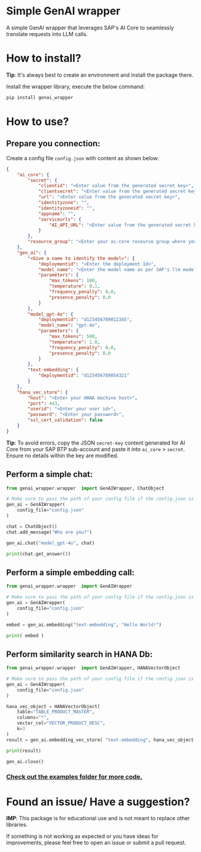 Simple GenAI wrapper
====================

A simple GenAI wrapper that leverages SAP's AI Core to seamlessly translate requests into LLM calls.

# How to install?
**Tip**: It's always best to create an environment and install the package there.

Install the wrapper library, execute the below command:
```bash
pip install genai_wrapper
```
# How to use?
## Prepare you connection:
Create a config file `config.json` with content as shown below:
```json
{
    "ai_core": {
        "secret": {
            "clientid": "<Enter value from the generated secret key>",
            "clientsecret": "<Enter value from the generated secret key>",
            "url": "<Enter value from the generated secret key>",
            "identityzone": "",
            "identityzoneid": "",
            "appname": "",
            "serviceurls": {
                "AI_API_URL": "<Enter value from the generated secret key>"
            }
        },
        "resource_group": "<Enter your ai-core resource group where you have deployed the models>"
    },
    "gen_ai": {
        "<Give a name to identify the model>": {
            "deploymentid": "<Enter the deployment Id>",
            "model_name": "<Enter the model name as per SAP's llm model name definition>",
            "parameters": {
                "max_tokens": 100,
                "temperature": 0.1,
                "frequency_penalty": 0.0,
                "presence_penalty": 0.0
            }
        },
        "model_gpt-4o": {
            "deploymentid": "d123456789012345",
            "model_name": "gpt-4o",
            "parameters": {
                "max_tokens": 500,
                "temperature": 1.0,
                "frequency_penalty": 0.0,
                "presence_penalty": 0.0
            }
        },
        "text-embedding": {
            "deploymentid": "d123456789054321"
        }
    },
    "hana_vec_store": {
        "host": "<Enter your HANA machine host>",
        "port": 443,
        "userid": "<Enter your user id>",
        "password": "<Enter your password>",
        "ssl_cert_validation": false
    }
}
```
**Tip**: To avoid errors, copy the JSON `secret-key` content generated for AI Core from your SAP BTP sub-account and paste it into `ai_core` > `secret`. Ensure no details within the key are modified.

## Perform a simple chat:
```py
from genai_wrapper.wrapper  import GenAIWrapper, ChatObject

# Make sure to pass the path of your config file if the config.json is not in the same directory.
gen_ai = GenAIWrapper(
    config_file="config.json"
)

chat = ChatObject()
chat.add_message("Who are you?")

gen_ai.chat("model_gpt-4o", chat)

print(chat.get_answer())
```

## Perform a simple embedding call:
```py
from genai_wrapper.wrapper  import GenAIWrapper

# Make sure to pass the path of your config file if the config.json is not in the same directory.
gen_ai = GenAIWrapper(
    config_file="config.json"
)

embed = gen_ai.embedding("text-embedding", "Hello World!")

print( embed )
```

## Perform similarity search in HANA Db:
```py
from genai_wrapper.wrapper  import GenAIWrapper, HANAVectorObject

# Make sure to pass the path of your config file if the config.json is not in the same directory.
gen_ai = GenAIWrapper(
    config_file="config.json"
)

hana_vec_object = HANAVectorObject(
    table="TABLE_PRODUCT_MASTER",
    columns="*",
    vector_col="VECTOR_PRODUCT_DESC",
    k=3
)
result = gen_ai.embedding_vec_store( "text-embedding", hana_vec_object, vec_text="notebook" )

print(result)

gen_ai.close()
```

### [Check out the examples folder for more code.](https://github.com/praveen-nair/genai_wrapper/tree/master/examples)

# Found an issue/ Have a suggestion?
**IMP**: This package is for educational use and is not meant to replace other libraries.

If something is not working as expected or you have ideas for improvements, please feel free to open an issue or submit a pull request.